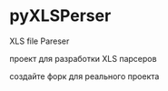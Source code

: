 # pyXLSPerser
XLS file Pareser

проект для разработки XLS парсеров

создайте форк для реального проекта
